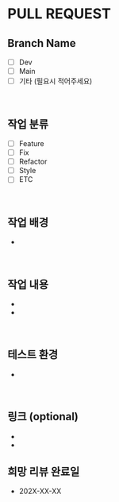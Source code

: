 # PULL REQUEST

## Branch Name

- [ ] Dev
- [ ] Main
- [ ] 기타 (필요시 적어주세요)

<br/>

## 작업 분류

- [ ] Feature
- [ ] Fix
- [ ] Refactor
- [ ] Style
- [ ] ETC

<br/>

## 작업 배경

-

<br/>

## 작업 내용

-
-

<br/>

## 테스트 환경

-

<br/>

## 링크 (optional)

-
-

## 희망 리뷰 완료일

- 202X-XX-XX

<br/>
